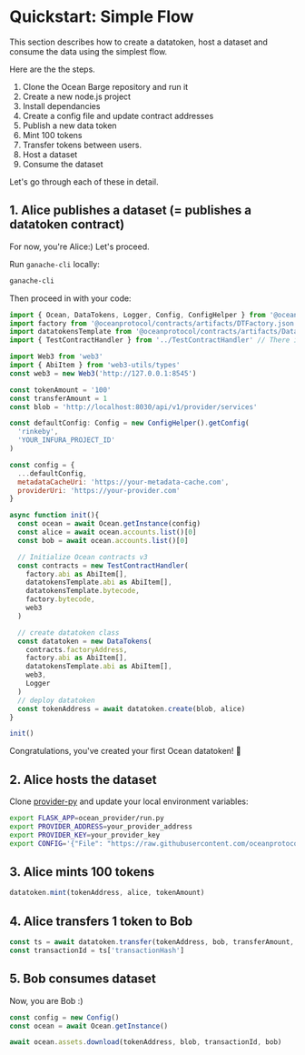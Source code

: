# Quickstart: Simple Flow

This section describes how to create a datatoken, host a dataset and consume the data using the simplest flow.

Here are the the steps.

1. Clone the Ocean Barge repository and run it
2. Create a new node.js project
3. Install dependancies
4. Create a config file and update contract addresses
5. Publish a new data token 
6. Mint 100 tokens
7. Transfer tokens between users.
8. Host a dataset
8. Consume the dataset

Let's go through each of these in detail.

## 1. Alice publishes a dataset (= publishes a datatoken contract)

For now, you're Alice:) Let's proceed.

Run `ganache-cli` locally:

```bash
ganache-cli
```

Then proceed in with your code:

```javascript
import { Ocean, DataTokens, Logger, Config, ConfigHelper } from '@oceanprotocol/lib' 
import factory from '@oceanprotocol/contracts/artifacts/DTFactory.json'
import datatokensTemplate from '@oceanprotocol/contracts/artifacts/DataTokenTemplate.json'
import { TestContractHandler } from '../TestContractHandler' // There is no export of `TestContractHandler` from the @oceanprotocol package

import Web3 from 'web3'
import { AbiItem } from 'web3-utils/types'
const web3 = new Web3('http://127.0.0.1:8545')

const tokenAmount = '100'
const transferAmount = 1
const blob = 'http://localhost:8030/api/v1/provider/services'

const defaultConfig: Config = new ConfigHelper().getConfig(
  'rinkeby',
  'YOUR_INFURA_PROJECT_ID'
)

const config = {
  ...defaultConfig,
  metadataCacheUri: 'https://your-metadata-cache.com',
  providerUri: 'https://your-provider.com'
}

async function init(){
  const ocean = await Ocean.getInstance(config)
  const alice = await ocean.accounts.list()[0]
  const bob = await ocean.accounts.list()[0]

  // Initialize Ocean contracts v3
  const contracts = new TestContractHandler(
    factory.abi as AbiItem[],
    datatokensTemplate.abi as AbiItem[],
    datatokensTemplate.bytecode,
    factory.bytecode,
    web3
  )

  // create datatoken class
  const datatoken = new DataTokens(
    contracts.factoryAddress,
    factory.abi as AbiItem[], 
    datatokensTemplate.abi as AbiItem[], 
    web3,
    Logger
  )
  // deploy datatoken
  const tokenAddress = await datatoken.create(blob, alice)
}

init()
```
Congratulations, you've created your first Ocean datatoken! 🐳

## 2. Alice hosts the dataset

Clone [provider-py](https://github.com/oceanprotocol/provider-py) and update your local environment variables:

```bash
export FLASK_APP=ocean_provider/run.py
export PROVIDER_ADDRESS=your_provider_address
export PROVIDER_KEY=your_provider_key
export CONFIG='{"File": "https://raw.githubusercontent.com/oceanprotocol/barge/master/README.md"}'
```

## 3. Alice mints 100 tokens

```javascript
datatoken.mint(tokenAddress, alice, tokenAmount)
```

## 4. Alice transfers 1 token to Bob

```javascript
const ts = await datatoken.transfer(tokenAddress, bob, transferAmount, alice)
const transactionId = ts['transactionHash']
```

## 5. Bob consumes dataset

Now, you are Bob :)

```javascript
const config = new Config()
const ocean = await Ocean.getInstance()

await ocean.assets.download(tokenAddress, blob, transactionId, bob)
```
